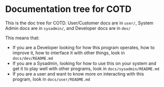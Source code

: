 Documentation tree for COTD
===========================

This is the doc tree for COTD. User/Customer docs are in `user/`,
System Admin docs are in `sysadmin/`, and Developer docs are in `dev/`

This means that:
* If you are a Developer looking for how this program operates, how to improve
it, how to interface it with other things, look in `docs/dev/README.md`
* If you are a Sysadmin, looking for how to use this on your system and get it
to play well with other programs, look in `docs/sysadmin/README.md`
* If you are a user and want to know more on interacting with this program,
look in `docs/user/README.md`
